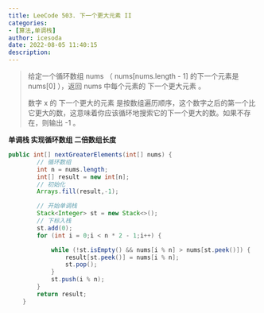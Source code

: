 ```yaml
---
title: LeeCode 503. 下一个更大元素 II
categories:
- [算法,单调栈]
author: icesoda
date: 2022-08-05 11:40:15
description:
---
```

> 给定一个循环数组 nums （ nums[nums.length - 1] 的下一个元素是 nums[0] ），返回 nums 中每个元素的 下一个更大元素 。
>
> 数字 x 的 下一个更大的元素 是按数组遍历顺序，这个数字之后的第一个比它更大的数，这意味着你应该循环地搜索它的下一个更大的数。如果不存在，则输出 -1 。
>

**单调栈   实现循环数组 二倍数组长度**

```java
public int[] nextGreaterElements(int[] nums) {
        // 循环数组 
        int n = nums.length;
        int[] result = new int[n];
        // 初始化
        Arrays.fill(result,-1);

        // 开始单调栈
        Stack<Integer> st = new Stack<>();
        // 下标入栈
        st.add(0);
        for (int i = 0;i < n * 2 - 1;i++) {

            while (!st.isEmpty() && nums[i % n] > nums[st.peek()]) {
                result[st.peek()] = nums[i % n];
                st.pop();
            }
            st.push(i % n);
        }
        return result;
    }
```

